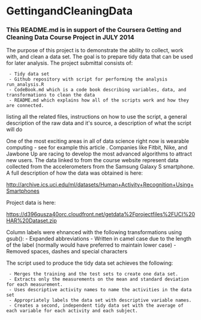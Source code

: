 GettingandCleaningData
======================

### This README.md is in support of the Coursera Getting and Cleaning Data Course Project in JULY 2014

The purpose of this project is to demonstrate the ability to collect, work with, and clean a data set. The goal is to prepare tidy data that can be used for later analysis. The project submittal consists of:

     - Tidy data set 
     - Github repository with script for performing the analysis run_analysis.R
     - CodeBook.md which is a code book describing variables, data, and transformations to clean the data
     - README.md which explains how all of the scripts work and how they are connected.  

listing all the related files, 
instructions on how to use the script, 
a general description of the raw data and it's source, 
a description of what the script will do


One of the most exciting areas in all of data science right now is wearable computing - see for example this article . Companies like Fitbit, Nike, and Jawbone Up are racing to develop the most advanced algorithms to attract new users. The data linked to from the course website represent data collected from the accelerometers from the Samsung Galaxy S smartphone. A full description of how the data was obtained is here: 

http://archive.ics.uci.edu/ml/datasets/Human+Activity+Recognition+Using+Smartphones 

Project data is here: 

https://d396qusza40orc.cloudfront.net/getdata%2Fprojectfiles%2FUCI%20HAR%20Dataset.zip 

Column labels were ehnanced with the following transformations using gsub():
     - Expanded abbreviations
     - Written in camel case due to the length of the label (normally would have preferred to maintain lower case)
     - Removed spaces, dashes and special characters 
      


The script used to produce the tidy data set achieves the following: 

     - Merges the training and the test sets to create one data set.
     - Extracts only the measurements on the mean and standard deviation for each measurement. 
     - Uses descriptive activity names to name the activities in the data set
     - Appropriately labels the data set with descriptive variable names. 
     - Creates a second, independent tidy data set with the average of each variable for each activity and each subject. 

